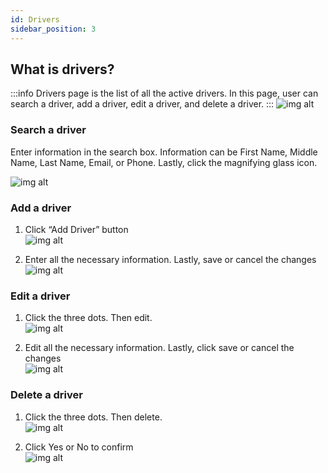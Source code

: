 ```yaml
---
id: Drivers
sidebar_position: 3
---
```


## What is drivers?

:::info
Drivers page is the list of all the active drivers. In this page, user can search a driver, add a driver, edit a driver, and delete a driver.
:::
![img alt](/img/admin-drivers.PNG)

### Search a driver

Enter information in the search box. Information can be First Name, Middle Name, Last Name, Email, or Phone. Lastly, click the magnifying glass icon.

![img alt](/img/admin-drivers-search.png)

### Add a driver

1. Click “Add Driver” button<br />
   ![img alt](/img/admin-drivers-add-driver.PNG)

2. Enter all the necessary information. Lastly, save or cancel the changes <br />
   ![img alt](/img/admin-drivers-add-driver-information-save-or-cancel.png)

### Edit a driver

1. Click the three dots. Then edit.<br />
   ![img alt](/img/admin-drivers-edit.png)

2. Edit all the necessary information. Lastly, click save or cancel the changes <br />
   ![img alt](/img/admin-drivers-edit-save-or-cancel.png)

### Delete a driver

1. Click the three dots. Then delete. <br />
   ![img alt](/img/admin-drivers-delete.png)

2. Click Yes or No to confirm <br />
   ![img alt](/img/admin-drivers-delete-confirmation.PNG)
